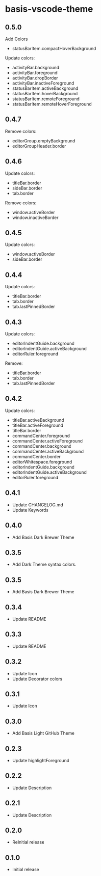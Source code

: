 # basis-vscode-theme

## 0.5.0
Add Colors
- statusBarItem.compactHoverBackground

Update colors:
- activityBar.background
- activityBar.foreground
- activityBar.dropBorder
- activityBar.inactiveForeground
- statusBarItem.activeBackground
- statusBarItem.hoverBackground
- statusBarItem.remoteForeground
- statusBarItem.remoteHoverForeground

## 0.4.7
Remove colors:
- editorGroup.emptyBackground
- editorGroupHeader.border

## 0.4.6
Update colors:
- titleBar.border
- sideBar.border
- tab.border

Remove colors:
- window.activeBorder
- window.inactiveBorder

## 0.4.5
Update colors:
- window.activeBorder
- sideBar.border

## 0.4.4
Update colors:
- titleBar.border
- tab.border
- tab.lastPinnedBorder

## 0.4.3
Update colors:
- editorIndentGuide.background
- editorIndentGuide.activeBackground
- editorRuler.foreground

Remove:
- titleBar.border
- tab.border
- tab.lastPinnedBorder

## 0.4.2
Update colors:
- titleBar.activeBackground
- titleBar.activeForeground
- titleBar.border
- commandCenter.foreground
- commandCenter.activeForeground
- commandCenter.background
- commandCenter.activeBackground
- commandCenter.border
- editorWhitespace.foreground
- editorIndentGuide.background
- editorIndentGuide.activeBackground
- editorRuler.foreground

## 0.4.1
- Update CHANGELOG.md
- Update Keywords

## 0.4.0
- Add Basis Dark Brewer Theme

## 0.3.5
- Add Dark Theme syntax colors.

## 0.3.5
- Add Basis Dark Brewer Theme

## 0.3.4
- Update README

## 0.3.3
- Update README

## 0.3.2
- Update Icon
- Update Decorator colors

## 0.3.1
- Update Icon

## 0.3.0
- Add Basis Light GitHub Theme

## 0.2.3
- Update highlightForeground

## 0.2.2
- Update Description

## 0.2.1
- Update Description

## 0.2.0
- ReInitial release

## 0.1.0
- Initial release
